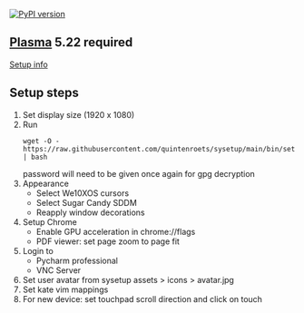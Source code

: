 [![PyPI version](https://badge.fury.io/py/sysetup.svg)](https://badge.fury.io/py/sysetup)

## [Plasma](https://kde.org/plasma-desktop/) 5.22 required

[Setup info](docs/setup-plasma.md)

## Setup steps
1) Set display size (1920 x 1080)
2) Run
   ```shell
   wget -O - https://raw.githubusercontent.com/quintenroets/sysetup/main/bin/setup | bash
   ```
   password will need to be given once again for gpg decryption
3) Appearance
   * Select We10XOS cursors
   * Select Sugar Candy SDDM
   * Reapply window decorations
4) Setup Chrome
   * Enable GPU acceleration in chrome://flags
   * PDF viewer: set page zoom to page fit
5) Login to
   * Pycharm professional
   * VNC Server
6) Set user avatar from sysetup assets > icons > avatar.jpg
7) Set kate vim mappings
8) For new device: set touchpad scroll direction and click on touch
